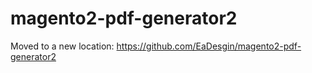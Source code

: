 # magento2-pdf-generator2
Moved to a new location: https://github.com/EaDesgin/magento2-pdf-generator2
